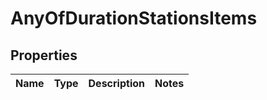 # AnyOfDurationStationsItems

## Properties
Name | Type | Description | Notes
------------ | ------------- | ------------- | -------------
